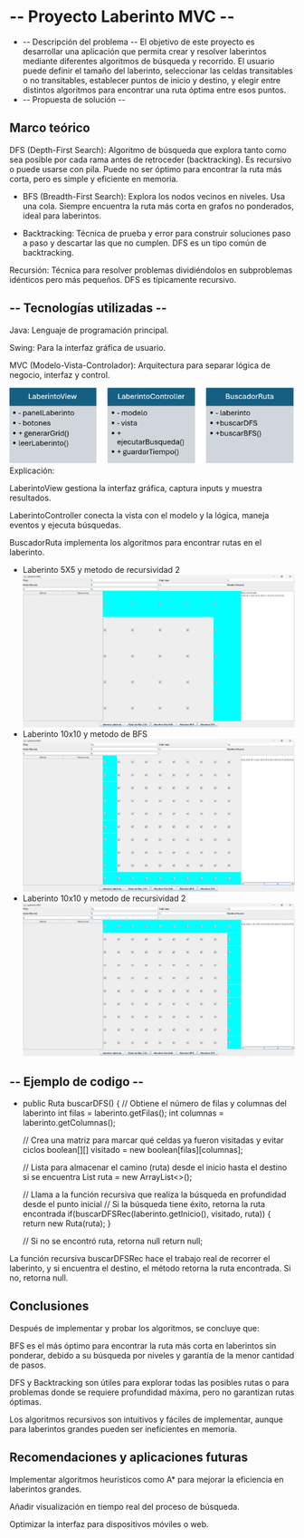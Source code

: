 # -- Proyecto Laberinto MVC --
* -- Descripción del problema --
El objetivo de este proyecto es desarrollar una aplicación que permita crear y resolver laberintos mediante diferentes algoritmos de búsqueda y recorrido. El usuario puede definir el tamaño del laberinto, seleccionar las celdas transitables o no transitables, establecer puntos de inicio y destino, y elegir entre distintos algoritmos para encontrar una ruta óptima entre esos puntos. 
* -- Propuesta de solución --
## Marco teórico 
DFS (Depth-First Search):
Algoritmo de búsqueda que explora tanto como sea posible por cada rama antes de retroceder (backtracking). Es recursivo o puede usarse con pila. Puede no ser óptimo para encontrar la ruta más corta, pero es simple y eficiente en memoria.

* BFS (Breadth-First Search): 
Explora los nodos vecinos en niveles. Usa una cola. Siempre encuentra la ruta más corta en grafos no ponderados, ideal para laberintos.

* Backtracking: 
Técnica de prueba y error para construir soluciones paso a paso y descartar las que no cumplen. DFS es un tipo común de backtracking.

Recursión:
Técnica para resolver problemas dividiéndolos en subproblemas idénticos pero más pequeños. DFS es típicamente recursivo.

## -- Tecnologías utilizadas -- 
Java: Lenguaje de programación principal.

Swing: Para la interfaz gráfica de usuario.

MVC (Modelo-Vista-Controlador): Arquitectura para separar lógica de negocio, interfaz y control.

![alt text](image.png)
Explicación:

LaberintoView gestiona la interfaz gráfica, captura inputs y muestra resultados.

LaberintoController conecta la vista con el modelo y la lógica, maneja eventos y ejecuta búsquedas.

BuscadorRuta implementa los algoritmos para encontrar rutas en el laberinto.
* Laberinto 5X5 y metodo de recursividad 2 
![alt text](image-1.png)
* Laberinto 10x10 y metodo de BFS
![alt text](image-2.png)
* Laberinto 10x10 y metodo de recursividad 2 
![alt text](image-3.png)
 
## -- Ejemplo de codigo -- 
* public Ruta buscarDFS() {
    // Obtiene el número de filas y columnas del laberinto
    int filas = laberinto.getFilas();
    int columnas = laberinto.getColumnas();

    // Crea una matriz para marcar qué celdas ya fueron visitadas y evitar ciclos
    boolean[][] visitado = new boolean[filas][columnas];

    // Lista para almacenar el camino (ruta) desde el inicio hasta el destino si se encuentra
    List<Punto> ruta = new ArrayList<>();

    // Llama a la función recursiva que realiza la búsqueda en profundidad desde el punto inicial
    // Si la búsqueda tiene éxito, retorna la ruta encontrada
    if(buscarDFSRec(laberinto.getInicio(), visitado, ruta)) {
        return new Ruta(ruta);
    }

    // Si no se encontró ruta, retorna null
    return null;



La función recursiva buscarDFSRec hace el trabajo real de recorrer el laberinto, y si encuentra el destino, el método retorna la ruta encontrada. Si no, retorna null.
## Conclusiones
Después de implementar y probar los algoritmos, se concluye que:

BFS es el más óptimo para encontrar la ruta más corta en laberintos sin ponderar, debido a su búsqueda por niveles y garantía de la menor cantidad de pasos.

DFS y Backtracking son útiles para explorar todas las posibles rutas o para problemas donde se requiere profundidad máxima, pero no garantizan rutas óptimas.

Los algoritmos recursivos son intuitivos y fáciles de implementar, aunque para laberintos grandes pueden ser ineficientes en memoria.

## Recomendaciones y aplicaciones futuras
Implementar algoritmos heurísticos como A* para mejorar la eficiencia en laberintos grandes.

Añadir visualización en tiempo real del proceso de búsqueda.

Optimizar la interfaz para dispositivos móviles o web.